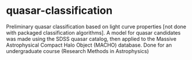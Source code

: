 # quasar-classification
Preliminary quasar classification based on light curve properties [not done with packaged classification algorithms]. A model for quasar candidates was made using the SDSS quasar catalog, then applied to the Massive Astrophysical Compact Halo Object (MACHO) database. Done for an undergraduate course (Research Methods in Astrophysics)
